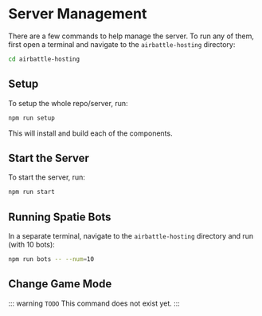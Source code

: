 # Server Management

<!-- this is also a TODO for commands to manage the server -->

There are a few commands to help manage the server. To run any of them, first open a terminal and navigate to the `airbattle-hosting` directory:

```bash
cd airbattle-hosting
```

## Setup

To setup the whole repo/server, run:

```bash
npm run setup
```

This will install and build each of the components.

## Start the Server

To start the server, run:

```bash
npm run start
```

## Running Spatie Bots

In a separate terminal, navigate to the `airbattle-hosting` directory and run (with 10 bots):

```bash
npm run bots -- --num=10
```

## Change Game Mode

::: warning `TODO`
This command does not exist yet.
:::
